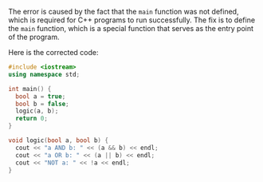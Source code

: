 
The error is caused by the fact that the `main` function was not defined, which is required for C++ programs to run successfully. The fix is to define the `main` function, which is a special function that serves as the entry point of the program.

Here is the corrected code:
```cpp
#include <iostream>
using namespace std;

int main() {
  bool a = true;
  bool b = false;
  logic(a, b);
  return 0;
}

void logic(bool a, bool b) {
  cout << "a AND b: " << (a && b) << endl;
  cout << "a OR b: " << (a || b) << endl;
  cout << "NOT a: " << !a << endl;
}
```
